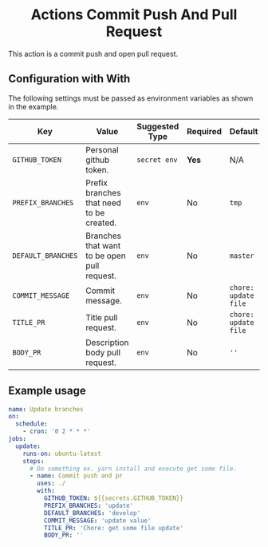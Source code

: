 <div align="center"><h1>Actions Commit Push And Pull Request</h1></div>

This action is a commit push and open pull request.

## Configuration with With

The following settings must be passed as environment variables as shown in the
example.

| Key                | Value                                       | Suggested Type | Required | Default              |
| ------------------ | ------------------------------------------- | -------------- | -------- | -------------------- |
| `GITHUB_TOKEN`     | Personal github token.                      | `secret env`   | **Yes**  | N/A                  |
| `PREFIX_BRANCHES`  | Prefix branches that need to be created.    | `env`          | No       | `tmp`                |
| `DEFAULT_BRANCHES` | Branches that want to be open pull request. | `env`          | No       | `master`             |
| `COMMIT_MESSAGE`   | Commit message.                             | `env`          | No       | `chore: update file` |
| `TITLE_PR`         | Title pull request.                         | `env`          | No       | `chore: update file` |
| `BODY_PR`          | Description body pull request.              | `env`          | No       | `''`                 |

## Example usage

```yml
name: Update branches
on:
  schedule:
    - cron: '0 2 * * *'
jobs:
  update:
    runs-on: ubuntu-latest
    steps:
      # Do something ex. yarn install and execute get some file.
      - name: Commit push and pr
        uses: ./
        with:
          GITHUB_TOKEN: ${{secrets.GITHUB_TOKEN}}
          PREFIX_BRANCHES: 'update'
          DEFAULT_BRANCHES: 'develop'
          COMMIT_MESSAGE: 'update value'
          TITLE_PR: 'Chore: get some file update'
          BODY_PR: ''
```
